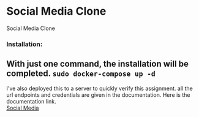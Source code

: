 # Social Media Clone
Social Media Clone

### Installation:
With just one command,  the installation will be completed.
`sudo docker-compose up -d`
-------------------------------------
I've also deployed this to a server to quickly verify this assignment.
all the url endpoints and credentials are given in the documentation.
Here is the documentation link.  
[Social Media](https://documenter.getpostman.com/view/27881411/2sA3XLDijU)
